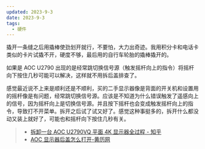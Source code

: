 ```yaml
---
updated: 2023-9-3
date: 2023-9-3
tags:
  - 硬件
---
```


撬开一条缝之后用撬棒使劲划开就行，不要怕，大力出奇迹。我用积分卡和电话卡类似的卡片试撬不开，硬度不够，最后用的自行车轮胎的撬棒撬开的。

如果是 AOC U2790 出现的是经常跳切换信号源（触发摇杆向上的指令）将摇杆向下按住几秒可能可以解决，这样就不用拆后盖排查了。

感觉最近说不上来是顺利还是不顺利，买的二手显示器像是背面的开关机和设置用的摇杆像是有问题，经常跳切换信号源。应该是不知道为什么错误触发了遥感向上的信号，因为摇杆向上是切换信号源。并且按下摇杆也会变成触发摇杆向上的指令，导致打不开菜单。拆开之后试了试又好了。感觉这种事挺多的，拆开什么都没动又装上就好了，可能也和摇杆向下按住几秒有关。

> - [拆卸一台 AOC U2790VQ 平面 4K 显示器全过程 - 知乎](https://www.zhihu.com/zvideo/1324406277951037440)
> - [AOC 显示器后盖怎么打开-黄历网](http://huangliw.com/arc425722/)
